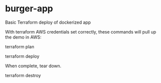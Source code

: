 # burger-app
Basic Terraform deploy of dockerized app

With terraform AWS credentials set correctly, these commands will pull up the demo in AWS:


terraform plan

terraform deploy


When complete, tear down.


terraform destroy
